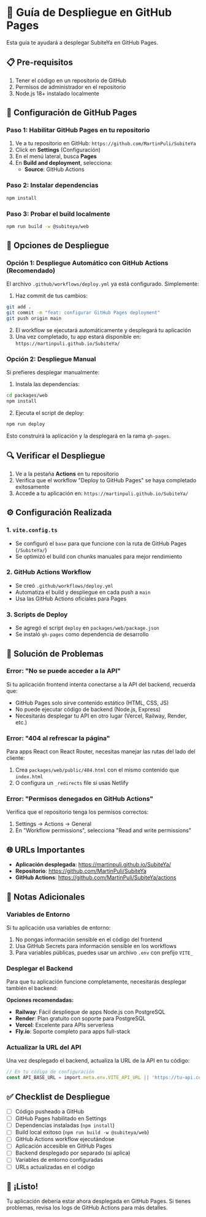# 🚀 Guía de Despliegue en GitHub Pages

Esta guía te ayudará a desplegar SubiteYa en GitHub Pages.

## 📋 Pre-requisitos

1. Tener el código en un repositorio de GitHub
2. Permisos de administrador en el repositorio
3. Node.js 18+ instalado localmente

## 🔧 Configuración de GitHub Pages

### Paso 1: Habilitar GitHub Pages en tu repositorio

1. Ve a tu repositorio en GitHub: `https://github.com/MartinPuli/SubiteYa`
2. Click en **Settings** (Configuración)
3. En el menú lateral, busca **Pages**
4. En **Build and deployment**, selecciona:
   - **Source**: GitHub Actions

### Paso 2: Instalar dependencias

```bash
npm install
```

### Paso 3: Probar el build localmente

```bash
npm run build -w @subiteya/web
```

## 🚀 Opciones de Despliegue

### Opción 1: Despliegue Automático con GitHub Actions (Recomendado)

El archivo `.github/workflows/deploy.yml` ya está configurado. Simplemente:

1. Haz commit de tus cambios:
```bash
git add .
git commit -m "feat: configurar GitHub Pages deployment"
git push origin main
```

2. El workflow se ejecutará automáticamente y desplegará tu aplicación
3. Una vez completado, tu app estará disponible en: `https://martinpuli.github.io/SubiteYa/`

### Opción 2: Despliegue Manual

Si prefieres desplegar manualmente:

1. Instala las dependencias:
```bash
cd packages/web
npm install
```

2. Ejecuta el script de deploy:
```bash
npm run deploy
```

Esto construirá la aplicación y la desplegará en la rama `gh-pages`.

## 🔍 Verificar el Despliegue

1. Ve a la pestaña **Actions** en tu repositorio
2. Verifica que el workflow "Deploy to GitHub Pages" se haya completado exitosamente
3. Accede a tu aplicación en: `https://martinpuli.github.io/SubiteYa/`

## ⚙️ Configuración Realizada

### 1. `vite.config.ts`
- Se configuró el `base` para que funcione con la ruta de GitHub Pages (`/SubiteYa/`)
- Se optimizó el build con chunks manuales para mejor rendimiento

### 2. GitHub Actions Workflow
- Se creó `.github/workflows/deploy.yml`
- Automatiza el build y despliegue en cada push a `main`
- Usa las GitHub Actions oficiales para Pages

### 3. Scripts de Deploy
- Se agregó el script `deploy` en `packages/web/package.json`
- Se instaló `gh-pages` como dependencia de desarrollo

## 🐛 Solución de Problemas

### Error: "No se puede acceder a la API"

Si tu aplicación frontend intenta conectarse a la API del backend, recuerda que:
- GitHub Pages solo sirve contenido estático (HTML, CSS, JS)
- No puede ejecutar código de backend (Node.js, Express)
- Necesitarás desplegar tu API en otro lugar (Vercel, Railway, Render, etc.)

### Error: "404 al refrescar la página"

Para apps React con React Router, necesitas manejar las rutas del lado del cliente:

1. Crea `packages/web/public/404.html` con el mismo contenido que `index.html`
2. O configura un `_redirects` file si usas Netlify

### Error: "Permisos denegados en GitHub Actions"

Verifica que el repositorio tenga los permisos correctos:
1. Settings → Actions → General
2. En "Workflow permissions", selecciona "Read and write permissions"

## 🌐 URLs Importantes

- **Aplicación desplegada**: https://martinpuli.github.io/SubiteYa/
- **Repositorio**: https://github.com/MartinPuli/SubiteYa
- **GitHub Actions**: https://github.com/MartinPuli/SubiteYa/actions

## 📝 Notas Adicionales

### Variables de Entorno

Si tu aplicación usa variables de entorno:

1. No pongas información sensible en el código del frontend
2. Usa GitHub Secrets para información sensible en los workflows
3. Para variables públicas, puedes usar un archivo `.env` con prefijo `VITE_`

### Desplegar el Backend

Para que tu aplicación funcione completamente, necesitarás desplegar también el backend:

**Opciones recomendadas:**
- **Railway**: Fácil despliegue de apps Node.js con PostgreSQL
- **Render**: Plan gratuito con soporte para PostgreSQL
- **Vercel**: Excelente para APIs serverless
- **Fly.io**: Soporte completo para apps full-stack

### Actualizar la URL del API

Una vez desplegado el backend, actualiza la URL de la API en tu código:

```typescript
// En tu código de configuración
const API_BASE_URL = import.meta.env.VITE_API_URL || 'https://tu-api.com';
```

## ✅ Checklist de Despliegue

- [ ] Código pusheado a GitHub
- [ ] GitHub Pages habilitado en Settings
- [ ] Dependencias instaladas (`npm install`)
- [ ] Build local exitoso (`npm run build -w @subiteya/web`)
- [ ] GitHub Actions workflow ejecutándose
- [ ] Aplicación accesible en GitHub Pages
- [ ] Backend desplegado por separado (si aplica)
- [ ] Variables de entorno configuradas
- [ ] URLs actualizadas en el código

## 🎉 ¡Listo!

Tu aplicación debería estar ahora desplegada en GitHub Pages. Si tienes problemas, revisa los logs de GitHub Actions para más detalles.
